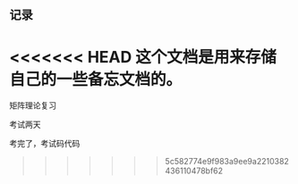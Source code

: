 ## 记录

<<<<<<< HEAD
这个文档是用来存储自己的一些备忘文档的。
=======
矩阵理论复习

考试两天

考完了，考试码代码
>>>>>>> 5c582774e9f983a9ee9a2210382436110478bf62
